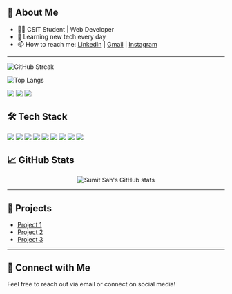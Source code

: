 ## 👋 About Me

- 👨‍💻 CSIT Student | Web Developer
- 🌱 Learning new tech every day
- 📫 How to reach me: [LinkedIn](https://www.linkedin.com/in/sumit-sah-746b14249/) | [Gmail](mailto:sumitsah1729@gmail.com) | [Instagram](https://www.instagram.com/sumit_sah_1729/)

---


<!-- Streak Stats -->
![GitHub Streak](https://streak-stats.demolab.com/?user=sumit-sah&theme=dark)

<!-- Top Languages Card -->
![Top Langs](https://github-readme-stats.vercel.app/api/top-langs/?username=sumit-sah&layout=compact&theme=dark)

<!-- Social Shields -->
<p align="left">
  <a href="https://www.linkedin.com/in/sumit-sah-746b14249/" target="_blank"><img src="https://img.shields.io/badge/-LinkedIn-blue?style=for-the-badge&logo=linkedin&logoColor=white"/></a>
  <a href="mailto:sumitsah1729@gmail.com"><img src="https://img.shields.io/badge/-Gmail-D14836?style=for-the-badge&logo=gmail&logoColor=white"/></a>
  <a href="https://www.instagram.com/sumit_sah_1729/" target="_blank"><img src="https://img.shields.io/badge/-Instagram-E4405F?style=for-the-badge&logo=instagram&logoColor=white"/></a>
</p>

## 🛠️ Tech Stack

<p align="left">
  <img src="https://img.shields.io/badge/C-00599C?style=for-the-badge&logo=c&logoColor=white"/>
  <img src="https://img.shields.io/badge/C++-00599C?style=for-the-badge&logo=c%2B%2B&logoColor=white"/>
  <img src="https://img.shields.io/badge/Python-3776AB?style=for-the-badge&logo=python&logoColor=white"/>
  <img src="https://img.shields.io/badge/HTML5-E34F26?style=for-the-badge&logo=html5&logoColor=white"/>
  <img src="https://img.shields.io/badge/CSS3-1572B6?style=for-the-badge&logo=css3&logoColor=white"/>
  <img src="https://img.shields.io/badge/JavaScript-F7DF1E?style=for-the-badge&logo=javascript&logoColor=black"/>
  <img src="https://img.shields.io/badge/Node.js-339933?style=for-the-badge&logo=nodedotjs&logoColor=white"/>
  <img src="https://img.shields.io/badge/Express.js-000000?style=for-the-badge&logo=express&logoColor=white"/>
  <img src="https://img.shields.io/badge/Bootstrap-563D7C?style=for-the-badge&logo=bootstrap&logoColor=white"/>
</p>

## 📈 GitHub Stats

<p align="center">
  <img src="https://github-readme-stats.vercel.app/api?username=sumit-sah&show_icons=true&theme=dark" alt="Sumit Sah's GitHub stats" />
</p>

---


## 🚀 Projects

- [Project 1](#)
- [Project 2](#)
- [Project 3](#)

---

## 💬 Connect with Me

Feel free to reach out via email or connect on social media!
